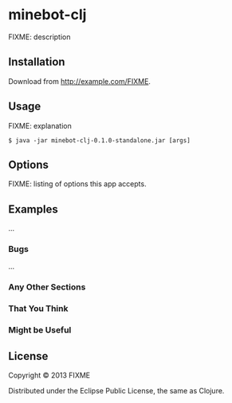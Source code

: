 # minebot-clj

FIXME: description

## Installation

Download from http://example.com/FIXME.

## Usage

FIXME: explanation

    $ java -jar minebot-clj-0.1.0-standalone.jar [args]

## Options

FIXME: listing of options this app accepts.

## Examples

...

### Bugs

...

### Any Other Sections
### That You Think
### Might be Useful

## License

Copyright © 2013 FIXME

Distributed under the Eclipse Public License, the same as Clojure.
